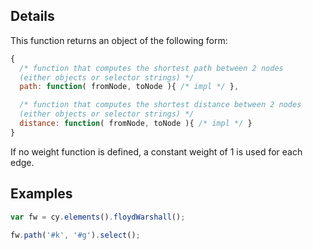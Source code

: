 ## Details


This function returns an object of the following form:

```js
{
  /* function that computes the shortest path between 2 nodes 
  (either objects or selector strings) */
  path: function( fromNode, toNode ){ /* impl */ }, 

  /* function that computes the shortest distance between 2 nodes 
  (either objects or selector strings) */
  distance: function( fromNode, toNode ){ /* impl */ }
}
```

If no weight function is defined, a constant weight of 1 is used for each edge. 


## Examples

```js
var fw = cy.elements().floydWarshall();

fw.path('#k', '#g').select();
```